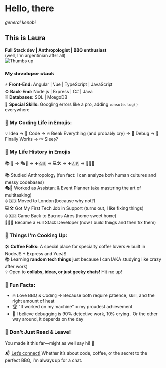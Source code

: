# Hello, there
*general kenobi*
## This is Laura

**Full Stack dev | Anthropologist | BBQ enthusiast**   
(well, I'm argentinian after all)   
![Thumbs up](https://media0.giphy.com/media/xUOxeRRkTYdQJfyy2Y/giphy.gif?cid=b1397297943lo3gqmprl3bpw5x53uo70s6cfzq60ckp53sf6&ep=v1_gifs_search&rid=giphy.gif&ct=g)

### My developer stack
⚡ **Front-End:** Angular | Vue | TypeScript | JavaScript  
⚙️ **Back-End:** Node.js | Express | C# | Java  
🗄️ **Databases:** SQL | MongoDB  
🎨 **Special Skills:** Googling errors like a pro, adding `console.log()` everywhere

### 🎢 My Coding Life in Emojis:
💡 Idea → 🎨 Code → 🔥 Break Everything (and probably cry) → 🐛 Debug → 🎉 Finally Works → 💤 Sleep? 

### 📜 My Life History in Emojis
📚 🏺 → 🎭📅 → ✈️🇬🇧 → 💻🛠️ → ✈️🇦🇷 → 👩‍💻🚀

📚 Studied Anthropology (fun fact: I can analyze both human cultures and messy codebases)   
🎭📅 Worked as Assistant & Event Planner (aka mastering the art of multitasking)   
✈️🇬🇧 Moved to London (because why not?)   
💻🛠️ Got My First Tech Job in Support (turns out, I like fixing things)   
✈️🇦🇷 Came Back to Buenos Aires (home sweet home)   
👩‍💻🚀 Became a Full Stack Developer (now I build things and then fix them)   

### 🚀 Things I'm Cooking Up:
🛠 **Coffee Folks:** A special place for specialty coffee lovers ☕  built in NodeJS + Express and VueJS   
📚 Learning **random tech things** just because I can (AKA studying like crazy after work)   
💡 Open to **collabs, ideas, or just geeky chats!** Hit me up!   

### 🎉 Fun Facts:
- 🔥 Love BBQ & Coding → Because both require patience, skill, and the right amount of heat   
- 🏆 "It worked on my machine" = my proudest achievement   
- 🐛 I believe debugging is 90% detective work, 10% crying . Or the other way around, it depends on the day   

### 🚀 Don’t Just Read & Leave!
You made it this far—might as well say hi! 👋   

📬 [Let’s connect!](https://www.linkedin.com/in/laura-szmulewicz/) Whether it’s about code, coffee, or the secret to the perfect BBQ, I’m always up for a chat.
